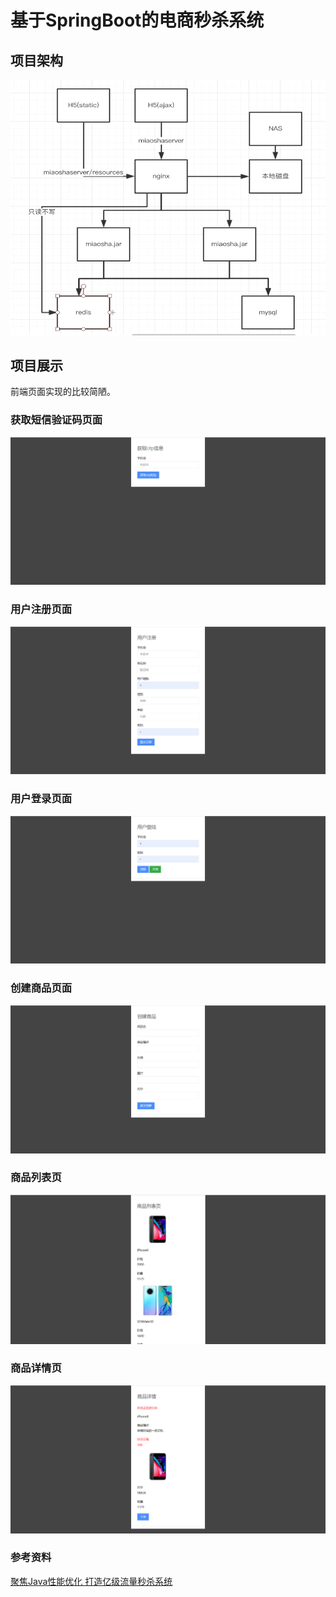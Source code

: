 # 基于SpringBoot的电商秒杀系统

## 项目架构

![](./images/Snipaste_2021-02-07_22-05-55.png)

## 项目展示

前端页面实现的比较简陋。

### 获取短信验证码页面

![](./images/Snipaste_2021-02-27_21-03-18.png)

### 用户注册页面

![](./images/Snipaste_2021-02-27_21-05-44.png)

### 用户登录页面

![](./images/Snipaste_2021-02-27_21-06-01.png)

### 创建商品页面

![](./images/Snipaste_2021-02-27_21-06-21.png)

### 商品列表页

![](./images/Snipaste_2021-02-27_21-07-28.png)

### 商品详情页

![](./images/Snipaste_2021-02-27_21-07-41.png)

### 参考资料				
[聚焦Java性能优化 打造亿级流量秒杀系统](https://coding.imooc.com/class/338.html)